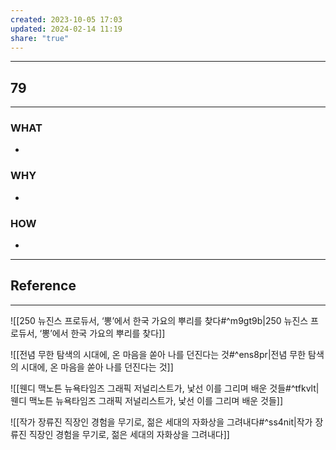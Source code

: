 ```yaml
---
created: 2023-10-05 17:03
updated: 2024-02-14 11:19
share: "true"
---
```


---
## 79
---
### WHAT
- 
### WHY
- 
### HOW
- 
---


## Reference
---
![[250  뉴진스 프로듀서, ‘뽕’에서 한국 가요의 뿌리를 찾다#^m9gt9b|250  뉴진스 프로듀서, ‘뽕’에서 한국 가요의 뿌리를 찾다]]

![[전념  무한 탐색의 시대에, 온 마음을 쏟아 나를 던진다는 것#^ens8pr|전념  무한 탐색의 시대에, 온 마음을 쏟아 나를 던진다는 것]]

![[웬디 맥노튼  뉴욕타임즈 그래픽 저널리스트가, 낯선 이를 그리며 배운 것들#^tfkvlt|웬디 맥노튼  뉴욕타임즈 그래픽 저널리스트가, 낯선 이를 그리며 배운 것들]]

![[작가 장류진  직장인 경험을 무기로, 젊은 세대의 자화상을 그려내다#^ss4nit|작가 장류진  직장인 경험을 무기로, 젊은 세대의 자화상을 그려내다]]
